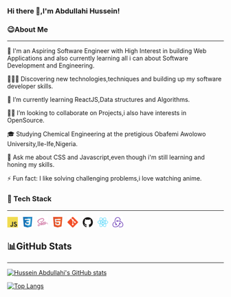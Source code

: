 ### Hi there 👋,I'm Abdullahi Hussein!

### 😉About Me

---
👨   I'm an Aspiring Software Engineer with High Interest in building Web Applications and also currently learning all i can about Software Development and Engineering.

👨🏻‍💻   Discovering new  technologies,techniques and building up my software developer skills.


🌱   I’m currently learning ReactJS,Data structures and Algorithms.


👯‍♂️   I’m looking to collaborate on Projects,i also have interests in OpenSource.


🎓   Studying Chemical Engineering at the pretigious Obafemi Awolowo University,Ile-Ife,Nigeria.


💬   Ask me about CSS and  Javascript,even though i'm still learning and honing my skills.


⚡   Fun fact:  I like solving challenging problems,i love watching anime.



###  🧰 Tech Stack

---
<div style="display:grid; grid-template-columns:repeat(auto-fit,35px)">
  <img src="https://github.com/devicons/devicon/blob/master/icons/javascript/javascript-original.svg" alt="Javascript icon" width="25" height="25" style="margin-right:15px"/> <img src="https://github.com/devicons/devicon/blob/master/icons/css3/css3-original.svg" alt="CSS3 icon" width="25" height="25" style="margin-right:15px"/> <img src="https://github.com/devicons/devicon/blob/master/icons/sass/sass-original.svg" alt="Sass icon" width="25" height="25" style="margin-right:15px"/> <img src="https://github.com/devicons/devicon/blob/master/icons/html5/html5-original.svg" alt="HTML5 ICON"  width="25" height="25" style="margin-right:15px"/>
<img src="https://github.com/devicons/devicon/blob/master/icons/git/git-original.svg"  alt="GIT icon" width="25" height="25" style="margin-right:15px"/> <img src="https://github.com/devicons/devicon/blob/master/icons/github/github-original.svg" alt="Github icon" width="25" height="25" style="margin-right:15px"/>
<img src="https://github.com/devicons/devicon/blob/master/icons/react/react-original.svg" alt="ReactJs icon" width="25" height="25" style="margin-right:15px"/>
<img src="https://github.com/devicons/devicon/blob/master/icons/redux/redux-original.svg" alt="ReactJs icon" width="25" height="25" style="margin-right:15px"/>
</div>





## 📊GitHub Stats

---

[![Hussein Abdullahi's GitHub stats](https://github-readme-stats.vercel.app/api?username=Hussein-miracle&show_icons=true&layout=compact)](https://github.com/anuraghazra/github-readme-stats)

[![Top Langs](https://github-readme-stats.vercel.app/api/top-langs/?username=Hussein-miracle&show_icons=true&layout=compact&height=80)
](https://github.com/anuraghazra/github-readme-stats)








